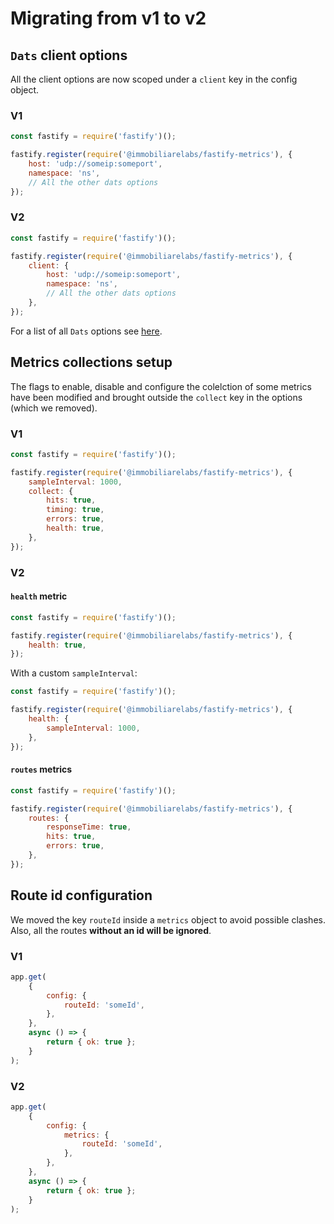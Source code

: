 # Migrating from v1 to v2

## `Dats` client options

All the client options are now scoped under a `client` key in the config object.

### V1

```js
const fastify = require('fastify')();

fastify.register(require('@immobiliarelabs/fastify-metrics'), {
    host: 'udp://someip:someport',
    namespace: 'ns',
    // All the other dats options
});
```

### V2

```js
const fastify = require('fastify')();

fastify.register(require('@immobiliarelabs/fastify-metrics'), {
    client: {
        host: 'udp://someip:someport',
        namespace: 'ns',
        // All the other dats options
    },
});
```

For a list of all `Dats` options see [here](https://github.com/immobiliare/dats#new-clientoptions).

## Metrics collections setup

The flags to enable, disable and configure the colelction of some metrics have been modified and brought outside the `collect` key in the options (which we removed).

### V1

```js
const fastify = require('fastify')();

fastify.register(require('@immobiliarelabs/fastify-metrics'), {
    sampleInterval: 1000,
    collect: {
        hits: true,
        timing: true,
        errors: true,
        health: true,
    },
});
```

### V2

#### `health` metric

```js
const fastify = require('fastify')();

fastify.register(require('@immobiliarelabs/fastify-metrics'), {
    health: true,
});
```

With a custom `sampleInterval`:

```js
const fastify = require('fastify')();

fastify.register(require('@immobiliarelabs/fastify-metrics'), {
    health: {
        sampleInterval: 1000,
    },
});
```

#### `routes` metrics

```js
const fastify = require('fastify')();

fastify.register(require('@immobiliarelabs/fastify-metrics'), {
    routes: {
        responseTime: true,
        hits: true,
        errors: true,
    },
});
```

## Route id configuration

We moved the key `routeId` inside a `metrics` object to avoid possible clashes.
Also, all the routes **without an id will be ignored**.

### V1

```js
app.get(
    {
        config: {
            routeId: 'someId',
        },
    },
    async () => {
        return { ok: true };
    }
);
```

### V2

```js
app.get(
    {
        config: {
            metrics: {
                routeId: 'someId',
            },
        },
    },
    async () => {
        return { ok: true };
    }
);
```
